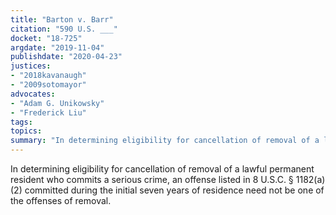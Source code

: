 ```yaml
---
title: "Barton v. Barr"
citation: "590 U.S. ___"
docket: "18-725"
argdate: "2019-11-04"
publishdate: "2020-04-23"
justices:
- "2018kavanaugh"
- "2009sotomayor"
advocates:
- "Adam G. Unikowsky"
- "Frederick Liu"
tags:
topics:
summary: "In determining eligibility for cancellation of removal of a lawful permanent resident who commits a serious crime, an offense listed in 8 U.S.C. § 1182(a)(2) committed during the initial seven years of residence need not be one of the offenses of removal."
---
```

In determining eligibility for cancellation of removal of a lawful permanent resident who commits a serious crime, an offense listed in 8 U.S.C. § 1182(a)(2) committed during the initial seven years of residence need not be one of the offenses of removal.
